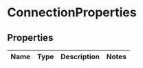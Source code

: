 # ConnectionProperties

## Properties
Name | Type | Description | Notes
------------ | ------------- | ------------- | -------------
